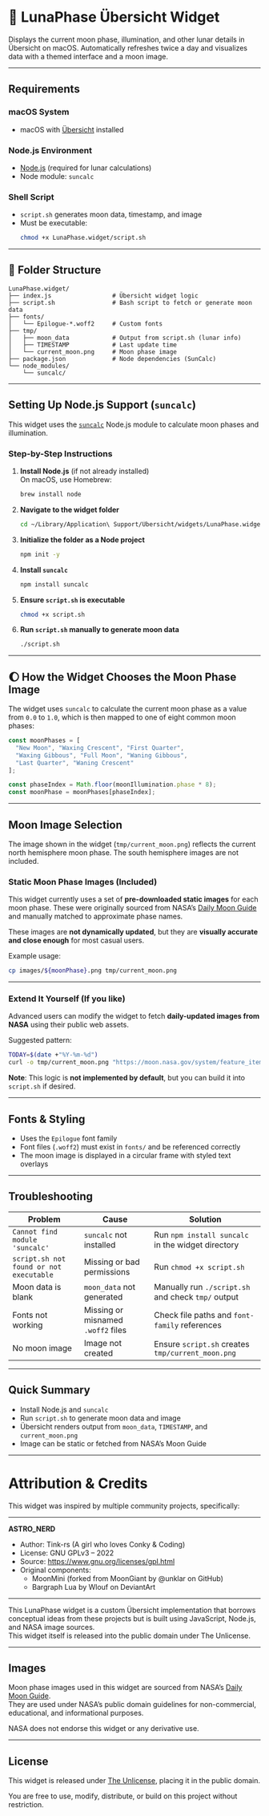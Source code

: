 # 🌙 LunaPhase Übersicht Widget

Displays the current moon phase, illumination, and other lunar details in Übersicht on macOS. Automatically refreshes twice a day and visualizes data with a themed interface and a moon image.

---

## Requirements

### macOS System
- macOS with [Übersicht](http://tracesof.net/uebersicht/) installed

### Node.js Environment
- [Node.js](https://nodejs.org/en/) (required for lunar calculations)
- Node module: `suncalc`

### Shell Script
- `script.sh` generates moon data, timestamp, and image
- Must be executable:
  ```sh
  chmod +x LunaPhase.widget/script.sh
  ```

---

## 📁 Folder Structure

```
LunaPhase.widget/
├── index.js                 # Übersicht widget logic
├── script.sh                # Bash script to fetch or generate moon data
├── fonts/
│   └── Epilogue-*.woff2     # Custom fonts
├── tmp/
│   ├── moon_data            # Output from script.sh (lunar info)
│   ├── TIMESTAMP            # Last update time
│   └── current_moon.png     # Moon phase image
├── package.json             # Node dependencies (SunCalc)
└── node_modules/
    └── suncalc/
```

---

## Setting Up Node.js Support (`suncalc`)

This widget uses the [`suncalc`](https://www.npmjs.com/package/suncalc) Node.js module to calculate moon phases and illumination.

### Step-by-Step Instructions

1. **Install Node.js** (if not already installed)  
   On macOS, use Homebrew:
   ```sh
   brew install node
   ```

2. **Navigate to the widget folder**  
   ```sh
   cd ~/Library/Application\ Support/Übersicht/widgets/LunaPhase.widget
   ```

3. **Initialize the folder as a Node project**
   ```sh
   npm init -y
   ```

4. **Install `suncalc`**
   ```sh
   npm install suncalc
   ```

5. **Ensure `script.sh` is executable**
   ```sh
   chmod +x script.sh
   ```

6. **Run `script.sh` manually to generate moon data**
   ```sh
   ./script.sh
   ```

---

## 🌔 How the Widget Chooses the Moon Phase Image

The widget uses `suncalc` to calculate the current moon phase as a value from `0.0` to `1.0`, which is then mapped to one of eight common moon phases:

```js
const moonPhases = [
  "New Moon", "Waxing Crescent", "First Quarter",
  "Waxing Gibbous", "Full Moon", "Waning Gibbous",
  "Last Quarter", "Waning Crescent"
];

const phaseIndex = Math.floor(moonIllumination.phase * 8);
const moonPhase = moonPhases[phaseIndex];
```

---

## Moon Image Selection

The image shown in the widget (`tmp/current_moon.png`) reflects the current north hemisphere moon phase. The south hemisphere images are not included.

### Static Moon Phase Images (Included)

This widget currently uses a set of **pre-downloaded static images** for each moon phase. These were originally sourced from NASA’s [Daily Moon Guide](https://moon.nasa.gov/moon-observation/daily-moon-guide) and manually matched to approximate phase names.

These images are **not dynamically updated**, but they are **visually accurate and close enough** for most casual users.

Example usage:
```sh
cp images/${moonPhase}.png tmp/current_moon.png
```

---

### Extend It Yourself (If you like)

Advanced users can modify the widget to fetch **daily-updated images from NASA** using their public web assets.

Suggested pattern:
```sh
TODAY=$(date +"%Y-%m-%d")
curl -o tmp/current_moon.png "https://moon.nasa.gov/system/feature_items/images/${TODAY}-moon.png"
```

**Note**: This logic is **not implemented by default**, but you can build it into `script.sh` if desired.

---

## Fonts & Styling

- Uses the `Epilogue` font family
- Font files (`.woff2`) must exist in `fonts/` and be referenced correctly
- The moon image is displayed in a circular frame with styled text overlays

---

## Troubleshooting

| Problem | Cause | Solution |
|--------|-------|----------|
| `Cannot find module 'suncalc'` | `suncalc` not installed | Run `npm install suncalc` in the widget directory |
| `script.sh not found or not executable` | Missing or bad permissions | Run `chmod +x script.sh` |
| Moon data is blank | `moon_data` not generated | Manually run `./script.sh` and check `tmp/` output |
| Fonts not working | Missing or misnamed `.woff2` files | Check file paths and `font-family` references |
| No moon image | Image not created | Ensure `script.sh` creates `tmp/current_moon.png` |

---

## Quick Summary

- Install Node.js and `suncalc`
- Run `script.sh` to generate moon data and image
- Übersicht renders output from `moon_data`, `TIMESTAMP`, and `current_moon.png`
- Image can be static or fetched from NASA’s Moon Guide

---

# Attribution & Credits

This widget was inspired by multiple community projects, specifically:

---

**ASTRO_NERD**  
- Author: Tink-rs (A girl who loves Conky & Coding)  
- License: GNU GPLv3 – 2022  
- Source: https://www.gnu.org/licenses/gpl.html  
- Original components:
  - MoonMini (forked from MoonGiant by @unklar on GitHub)
  - Bargraph Lua by Wlouf on DeviantArt

---

This LunaPhase widget is a custom Übersicht implementation that borrows conceptual ideas from these projects but is built using JavaScript, Node.js, and NASA image sources.  
This widget itself is released into the public domain under The Unlicense.

---

## Images

Moon phase images used in this widget are sourced from NASA’s [Daily Moon Guide](https://moon.nasa.gov/moon-observation/daily-moon-guide).  
They are used under NASA’s public domain guidelines for non-commercial, educational, and informational purposes.

NASA does not endorse this widget or any derivative use.

---

## License

This widget is released under [The Unlicense](https://unlicense.org/), placing it in the public domain.

You are free to use, modify, distribute, or build on this project without restriction.
